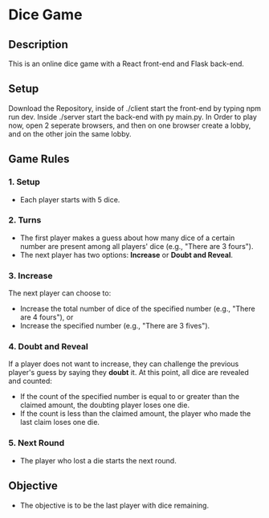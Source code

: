 # Dice Game

## Description

This is an online dice game with a React front-end and Flask back-end.

## Setup

Download the Repository, inside of ./client start the front-end by typing npm run dev. Inside ./server start the back-end with py main.py.
In Order to play now, open 2 seperate browsers, and then on one browser create a lobby, and on the other join the same lobby.

## Game Rules

### 1. Setup
- Each player starts with 5 dice.
  
### 2. Turns
- The first player makes a guess about how many dice of a certain number are present among all players' dice (e.g., "There are 3 fours").
- The next player has two options: **Increase** or **Doubt and Reveal**.

### 3. Increase
The next player can choose to:
- Increase the total number of dice of the specified number (e.g., "There are 4 fours"), or
- Increase the specified number (e.g., "There are 3 fives").

### 4. Doubt and Reveal
If a player does not want to increase, they can challenge the previous player's guess by saying they **doubt** it. At this point, all dice are revealed and counted:
- If the count of the specified number is equal to or greater than the claimed amount, the doubting player loses one die.
- If the count is less than the claimed amount, the player who made the last claim loses one die.

### 5. Next Round
- The player who lost a die starts the next round.

## Objective
- The objective is to be the last player with dice remaining.
